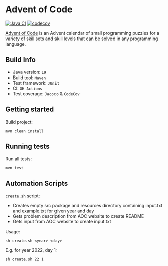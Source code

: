 # Advent of Code

[![Java CI](https://github.com/AJ8GH/advent-of-code/actions/workflows/push-to-main.yaml/badge.svg)](https://github.com/AJ8GH/advent-of-code/actions/workflows/push-to-main.yaml)
[![codecov](https://codecov.io/gh/AJ8GH/advent-of-code/branch/main/graph/badge.svg?token=E2O9UWQ793)](https://codecov.io/gh/AJ8GH/advent-of-code)

[Advent of Code](https://adventofcode.com/) is an Advent calendar of small programming puzzles
for a variety of skill sets and skill levels that can be solved in any programming language.

## Build Info

- Java version: `19`
- Build tool: `Maven`
- Test framework: `JUnit`
- CI: `GH Actions`
- Test coverage: `Jacoco` & `CodeCov`

## Getting started

Build project:

```shell
mvn clean install
```

## Running tests

Run all tests:

```shell
mvn test
```

## Automation Scripts

`create.sh` script:

- Creates empty src package and resources directory containing input.txt and example.txt for given
  year and day
- Gets problem description from AOC website to create README
- Gets input from AOC website to create input.txt

Usage:

```shell
sh create.sh <year> <day>
```

E.g. for year 2022, day 1:

```shell
sh create.sh 22 1
```
